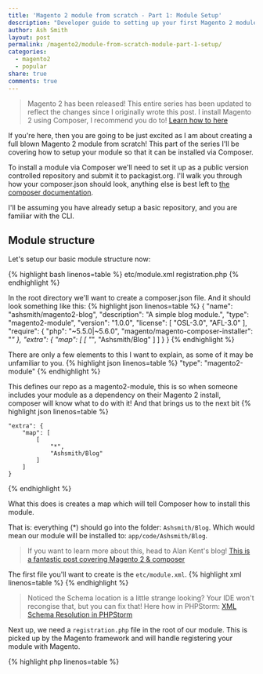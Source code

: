```yaml
---
title: 'Magento 2 module from scratch - Part 1: Module Setup'
description: "Developer guide to setting up your first Magento 2 module"
author: Ash Smith
layout: post
permalink: /magento2/module-from-scratch-module-part-1-setup/
categories:
  - magento2
  - popular
share: true
comments: true
---
```


> Magento 2 has been released! This entire series has been updated to reflect the changes since I originally wrote this post.
> I install Magento 2 using Composer, I recommend you do to! [Learn how to here](http://devdocs.magento.com/guides/v2.0/install-gde/install-quick-ref.html#installation-part-1-getting-started)

If you're here, then you are going to be just excited as I am about creating a full blown
Magento 2 module from scratch! This part of the series I'll be covering how to setup your
module so that it can be installed via Composer.

To install a module via Composer we'll need to set it up as a public version controlled repository and
submit it to packagist.org. I'll walk you through how your composer.json should look, anything else is
best left to [the composer documentation](https://getcomposer.org/).

I'll be assuming you have already setup a basic repository, and you are familiar with the CLI.

## Module structure
Let's setup our basic module structure now:

{% highlight bash linenos=table %}
    etc/module.xml
    registration.php
{% endhighlight %}

In the root directory we'll want to create a composer.json file. And it should look something like this:
{% highlight json linenos=table %}
    {
        "name": "ashsmith/magento2-blog",
        "description": "A simple blog module.",
        "type": "magento2-module",
        "version": "1.0.0",
        "license": [
            "OSL-3.0",
            "AFL-3.0"
        ],
        "require": {
            "php": "~5.5.0|~5.6.0",
            "magento/magento-composer-installer": "*"
        },
        "extra": {
            "map": [
                [
                    "*",
                    "Ashsmith/Blog"
                ]
            ]
        }
    }
{% endhighlight %}

There are only a few elements to this I want to explain, as some of it may be unfamiliar to you.
{% highlight json linenos=table %}
    "type": "magento2-module"
{% endhighlight %}

This defines our repo as a magento2-module, this is so when someone includes your module as a
dependency on their Magento 2 install, composer will know what to do with it! And that brings us to the next bit
{% highlight json linenos=table %}

    "extra": {
        "map": [
            [
                "*",
                "Ashsmith/Blog"
            ]
        ]
    }
{% endhighlight %}

What this does is creates a map which will tell Composer how to install this module.

That is: everything (*) should go into the folder: `Ashsmith/Blog`. Which would mean our module will be installed to: `app/code/Ashsmith/Blog`.

> If you want to learn more about this, head to Alan Kent's blog! [This is a fantastic post covering Magento 2 & composer](http://alankent.me/2014/08/03/creating-a-magento-2-composer-module/)


The first file you'll want to create is the `etc/module.xml`.
{% highlight xml linenos=table %}
    <?xml version="1.0"?>
    <config xmlns:xsi="http://www.w3.org/2001/XMLSchema-instance" xsi:noNamespaceSchemaLocation="urn:magento:framework:Module/etc/module.xsd">
        <module name="Ashsmith_Blog" setup_version="1.0.0" />
    </config>
{% endhighlight %}

> Noticed the Schema location is a little strange looking? Your IDE won't recongise that, but you can fix that! Here how in PHPStorm: [XML Schema Resolution in PHPStorm](http://alankent.me/2015/10/07/xml-schema-resolution-in-php-storm-with-urns-quick-note/)

Next up, we need a `registration.php` file in the root of our module. This is picked up by the Magento framework and will handle registering your module with Magento.

{% highlight php linenos=table %}
<?php
\Magento\Framework\Component\ComponentRegistrar::register(
    \Magento\Framework\Component\ComponentRegistrar::MODULE,
    'Ashsmith_Blog',
    __DIR__
);
{% endhighlight %}

Now, with this done our module has is setup, but it won't work within Magento just yet. We will need to enable it, then upgrade the database too. Like so:

{% highlight bash linenos=table %}
    bin/magento module:status # this will give us the status of each module. It'll show ours as disabled.
    bin/magento module:enable Ashsmith_Blog # this will enable our module
    bin/magento setup:upgrade # upgrade the system, essentially this will make sure any setup scripts have been run and the current module version saved to the setup_module table.
    bin/magento module:status # confirm our module has been enabled!
{% endhighlight %}


If you want to skip over the Composer installation of the module, you can just create the `app/code` directory if it doesn't yet exist, and then copy in your code to the following structure: `app/code/Ashsmith/Blog/`.

## Conclusion

We've now set up our module, along with composer! If you push to a public repo, register it with packagist you will be able to install it really easily!

Next up, I'll cover how to [create your models & resource models in Magento 2](/magento2/module-from-scratch-module-part-2-models/).

You can view the complete module over on GitHub. [Magento 2 Blog Module](https://github.com/ashsmith/magento2-blog-module-tutorial)

